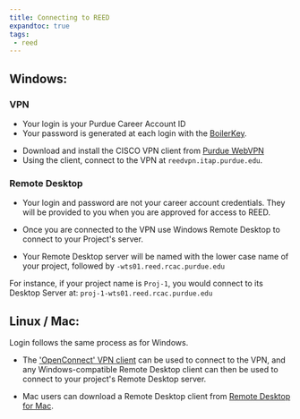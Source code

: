 ```yaml
---
title: Connecting to REED
expandtoc: true
tags:
 - reed
---
```

## Windows:

### VPN

* Your login is your Purdue Career Account ID
* Your password is generated at each login with the [BoilerKey](https://www.purdue.edu/apps/account/IAMO/BoilerKeyNew/Purdue_CareerAccount_BoilerKey.jsp).

- Download and install the CISCO VPN client from [Purdue WebVPN](https://webvpn.purdue.edu)
- Using the client, connect to the VPN at `reedvpn.itap.purdue.edu`.

### Remote Desktop

* Your login and password are not your career account credentials.  They will be provided to you when you are approved for access to REED.
* Once you are connected to the VPN use Windows Remote Desktop to connect to your Project's server.  

* Your Remote Desktop server will be named with the lower case name of your project, followed by `-wts01.reed.rcac.purdue.edu`

For instance, if your project name is `Proj-1`, you would connect to its Desktop Server at:
`proj-1-wts01.reed.rcac.purdue.edu`

## Linux / Mac:

Login follows the same process as for Windows.  
* The ['OpenConnect' VPN client](http://www.infradead.org/openconnect/) can be used to connect to the VPN, and any Windows-compatible Remote Desktop client can then be used to connect to your project's Remote Desktop server.

* Mac users can download a Remote Desktop client from [Remote Desktop for Mac](https://itunes.apple.com/us/app/microsoft-remote-desktop/id715768417?mt=12).
